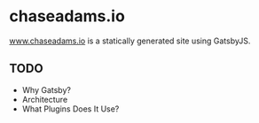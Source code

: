 # chaseadams.io

www.chaseadams.io is a statically generated site using GatsbyJS.

## TODO

- Why Gatsby?
- Architecture
- What Plugins Does It Use?